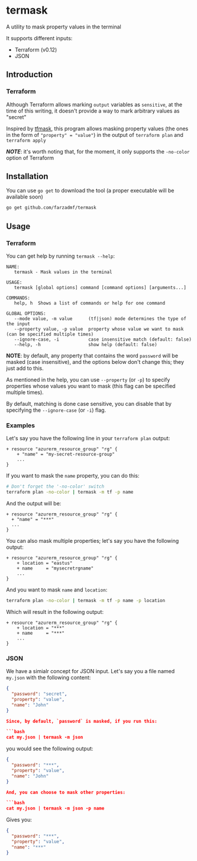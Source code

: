 # termask

A utility to mask property values in the terminal

It supports different inputs:

- Terraform (v0.12)
- JSON

## Introduction

### Terraform

Although Terraform allows marking `output` variables as `sensitive`, at the time of this writing, it doesn't provide a way to mark arbitrary values as "secret"

Inspired by [tfmask](https://github.com/cloudposse/tfmask), this program allows masking property values (the ones in the form of
`"property" = "value"`) in the output of `terraform plan` and `terraform apply`

***NOTE***: it's worth noting that, for the moment, it only supports the `-no-color` option of Terraform

## Installation

You can use `go get` to download the tool (a proper executable will be available soon)

```bash
go get github.com/farzadmf/termask
```

## Usage

### Terraform

You can get help by running `termask --help`:

```text
NAME:
   termask - Mask values in the terminal

USAGE:
   termask [global options] command [command options] [arguments...]

COMMANDS:
   help, h  Shows a list of commands or help for one command

GLOBAL OPTIONS:
   --mode value, -m value      (tf|json) mode determines the type of the input
   --property value, -p value  property whose value we want to mask (can be specified multiple times)
   --ignore-case, -i           case insensitive match (default: false)
   --help, -h                  show help (default: false)
```

**NOTE**: by default, any property that contains the word `password` will be masked (case insensitive), and the options
below don't change this; they just add to this.

As mentioned in the help, you can use `--property` (or `-p`) to specify properties whose values you want to mask
(this flag can be specified multiple times).

By default, matching is done case sensitive, you can disable that by specifying the `--ignore-case` (or `-i`) flag.

### Examples

Let's say you have the following line in your `terraform plan` output:

```text
+ resource "azurerm_resource_group" "rg" {
    + "name" = "my-secret-resource-group"
    ...
}
```

If you want to mask the `name` property, you can do this:

```bash
# Don't forget the '-no-color' switch
terraform plan -no-color | termask -m tf -p name
```

And the output will be:

```text
+ resource "azurerm_resource_group" "rg" {
  + "name" = "***"
  ...
}
```

You can also mask multiple properties; let's say you have the following output:

```text
+ resource "azurerm_resource_group" "rg" {
    + location = "eastus"
    + name     = "mysecretrgname"
    ...
}
```

And you want to mask `name` and `location`:

```bash
terraform plan -no-color | termask -m tf -p name -p location
```

Which will result in the following output:

```text
+ resource "azurerm_resource_group" "rg" {
    + location = "***"
    + name     = "***"
    ...
}
```

### JSON

We have a simialr concept for JSON input. Let's say you a file named `my.json` with the following content:

```json
{
  "password": "secret",
  "property": "value",
  "name": "John"
}

Since, by default, `password` is masked, if you run this:

```bash
cat my.json | termask -m json
```

you would see the following output:

```json
{
  "password": "***",
  "property": "value",
  "name": "John"
}

And, you can choose to mask other properties:

```bash
cat my.json | termask -m json -p name
```

Gives you:

```json
{
  "password": "***",
  "property": "value",
  "name": "***"
}
